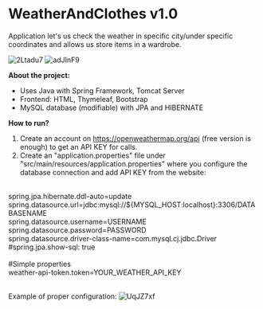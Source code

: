 # WeatherAndClothes v1.0
Application let's us check the weather in specific city/under specific coordinates and allows us store items in a wardrobe.


![2Ltadu7](https://github.com/Salonce/WeatherAndClothes/assets/27849647/b6cec21b-384e-4040-a15a-d71dcf811bd2)
![adJInF9](https://github.com/Salonce/WeatherAndClothes/assets/27849647/b05f0507-b446-4035-ad84-f5f3e2aab81a)

<b> About the project: </b>
- Uses Java with Spring Framework, Tomcat Server
- Frontend: HTML, Thymeleaf, Bootstrap 
- MySQL database (modifiable) with JPA and HIBERNATE


<b>How to run?</b> <br>
1. Create an account on https://openweathermap.org/api (free version is enough) to get an API KEY for calls.
2. Create an "application.properties" file under "src/main/resources/application.properties" where you configure the database connection and add API KEY from the website: <br>

<br>
spring.jpa.hibernate.ddl-auto=update <br>
spring.datasource.url=jdbc:mysql://${MYSQL_HOST:localhost}:3306/DATABASENAME  <br>
spring.datasource.username=USERNAME <br>
spring.datasource.password=PASSWORD <br>
spring.datasource.driver-class-name=com.mysql.cj.jdbc.Driver <br>
#spring.jpa.show-sql: true <br>
<br>
#Simple properties <br>
weather-api-token.token=YOUR_WEATHER_API_KEY

<br>Example of proper configuration:
![UqJZ7xf](https://github.com/Salonce/WeatherAndClothes/assets/27849647/eb7f8780-b428-42cd-935a-ee69e50ec934)




